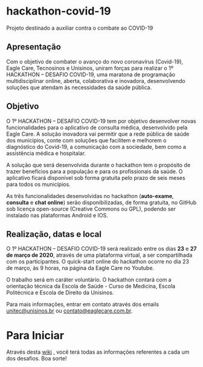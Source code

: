 # hackathon-covid-19
Projeto destinado a auxiliar contra o combate ao COVID-19

## Apresentação

Com o objetivo de combater o avanço do novo coronavírus (Covid-19), Eagle Care, Tecnosinos e Unisinos, uniram forças para realizar o 1º HACKATHON – DESAFIO COVID-19, uma maratona de programação multidisciplinar online, aberta, colaborativa e inovadora, desenvolvendo soluções que atendam às necessidades da saúde pública.

## Objetivo

O 1º HACKATHON – DESAFIO COVID-19 tem por objetivo desenvolver novas funcionalidades para o aplicativo de consulta médica, desenvolvido pela Eagle Care. A solução inovadora vai permitir que a rede pública de saúde dos municípios, conte com soluções que facilitem e melhorem o diagnóstico do Covid-19, a comunicação com a sociedade, bem como a assistência médica e hospitalar.

A solução que será desenvolvida durante o hackathon tem o propósito de trazer benefícios para a população e para os profissionais da saúde. O aplicativo ficará disponível sob forma gratuita pelo prazo de seis meses para todos os municípios. 

As três funcionalidades desenvolvidas no hackathon (**auto-exame**, **consulta** e **chat online**) serão disponibilizadas, de forma gratuita, no GitHub sob licença open-source (Creative Commons ou GPL), podendo ser instalado nas plataformas Android e IOS.

## Realização, datas e local

O 1º HACKATHON – DESAFIO COVID-19 será realizado entre os dias **23** e **27 de março de 2020**, através de uma plataforma virtual, a ser compartilhada com os participantes. O quick-start online do hackathon ocorre no dia 23 de março, às 9 horas, na página da Eagle Care no Youtube.

O trabalho será em caráter voluntário. O hackathon contará com a orientação técnica da Escola de Saúde - Curso de Medicina, Escola Politécnica e Escola de Direito da Unisinos.

Para mais informações, entrar em contato através dos emails unitec@unisinos.br ou contato@eaglecare.com.br. 

# Para Iniciar

Através desta [wiki](https://github.com/eagle-id/hackathon-covid-19/wiki) , você terá todas as informações referentes a cada um dos desafios. Boa sorte!
